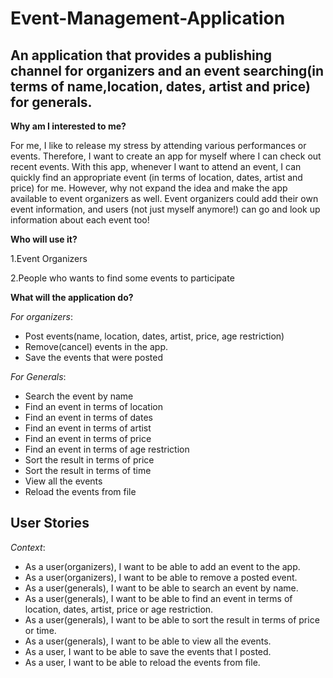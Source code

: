 # Event-Management-Application
## An application that  provides a publishing channel for organizers and an event searching(in terms of name,location, dates, artist and price) for generals.

**Why am I interested to me?**

For me, I like to release my stress by attending various performances or events. 
Therefore, I want to create an app for myself where I can check out recent events. 
With this app, whenever I want to attend an event, 
I can quickly find an appropriate event (in terms of location, dates, artist and price) 
for me. However, why not expand the idea and make the app available to event organizers as well. 
Event organizers could add their own event information,
and users (not just myself anymore!) can go and look up information about each event too!

**Who will use it?**

1.Event Organizers

2.People who wants to find some events to participate


**What will the application do?**

*For organizers*:

- Post events(name, location, dates, artist, price, age restriction)
- Remove(cancel) events in the app.
- Save the events that were posted

*For Generals*:

- Search the event by name
- Find an event in terms of location
- Find an event in terms of dates
- Find an event in terms of artist
- Find an event in terms of price
- Find an event in terms of age restriction
- Sort the result in terms of price
- Sort the result in terms of time
- View all the events
- Reload the events from file


## User Stories
*Context*:
- As a user(organizers), I want to be able to add an event to the app.
- As a user(organizers), I want to be able to remove a posted event.
- As a user(generals), I want to be able to search an event by name.
- As a user(generals), I want to be able to find an event in terms of location, dates, artist, price or age restriction.
- As a user(generals), I want to be able to sort the result in terms of price or time.
- As a user(generals), I want to be able to view all the events.
- As a user, I want to be able to save the events that I posted.
- As a user, I want to be able to reload the events from file.
